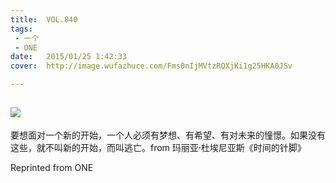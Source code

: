 ```yaml
---
title:	VOL.840
tags:
 - 一个
 - ONE
date:	2015/01/25 1:42:33
cover:	http://image.wufazhuce.com/Fms0nIjMVtzRQXjKi1g25HKA0JSv

---
```

![](http://image.wufazhuce.com/Fms0nIjMVtzRQXjKi1g25HKA0JSv)
---

要想面对一个新的开始，一个人必须有梦想、有希望、有对未来的憧憬。如果没有这些，就不叫新的开始，而叫逃亡。from 玛丽亚·杜埃尼亚斯《时间的针脚》
 
Reprinted from ONE
